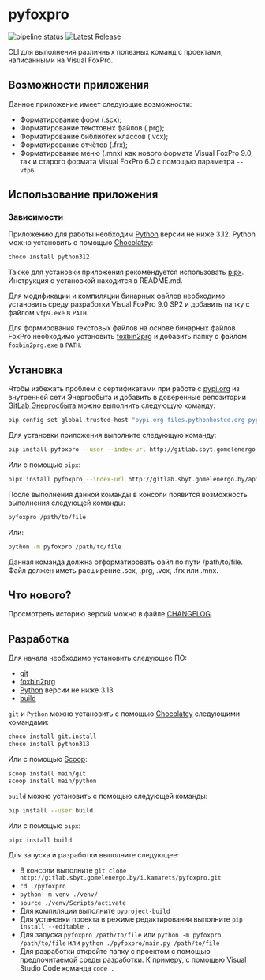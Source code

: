 # pyfoxpro

[![pipeline status](http://gitlab.sbyt.gomelenergo.by/i.kamarets/pyfoxpro/badges/master/pipeline.svg)](http://gitlab.sbyt.gomelenergo.by/i.kamarets/pyfoxpro/-/commits/master) 
[![Latest Release](http://gitlab.sbyt.gomelenergo.by/i.kamarets/pyfoxpro/-/badges/release.svg)](http://gitlab.sbyt.gomelenergo.by/i.kamarets/pyfoxpro/-/releases) 

CLI для выполнения различных полезных команд с проектами, написанными на Visual FoxPro.

## Возможности приложения

Данное приложение имеет следующие возможности:

* Форматирование форм (.scx);
* Форматирование текстовых файлов (.prg);
* Форматирование библиотек классов (.vcx);
* Форматирование отчётов (.frx);
* Форматирование меню (.mnx) как нового формата Visual FoxPro 9.0, так и старого формата Visual FoxPro 6.0 с помощью параметра `--vfp6`.

## Использование приложения

### Зависимости

Приложению для работы необходим [Python](https://www.python.org/) версии не ниже 3.12. Python можно установить с помощью [Chocolatey](https://chocolatey.org/):

``` bash
choco install python312
```

Также для установки приложения рекомендуется использовать [pipx](https://github.com/pypa/pipx). Инструкция с установкой находится в README.md.

Для модификации и компиляции бинарных файлов необходимо установить среду разработки Visual FoxPro 9.0 SP2 и добавить папку с файлом `vfp9.exe` в `PATH`.

Для формирования текстовых файлов на основе бинарных файлов FoxPro необходимо установить [foxbin2prg](https://github.com/fdbozzo/foxbin2prg) и добавить папку с файлом `foxbin2prg.exe` в `PATH`.

## Установка

Чтобы избежать проблем с сертификатами при работе с [pypi.org](https://pypi.org/) из внутренней сети Энергосбыта и добавить в доверенные репозитории [GitLab Энергосбыта](http://gitlab.sbyt.gomelenergo.by) можно выполнить следующую команду:

``` bash
pip config set global.trusted-host "pypi.org files.pythonhosted.org pypi.python.org gitlab.sbyt.gomelenergo.by"
```

Для установки приложения выполните следующую команду:

``` bash
pip install pyfoxpro --user --index-url http://gitlab.sbyt.gomelenergo.by/api/v4/projects/13/packages/pypi/simple
```

Или с помощью `pipx`:

``` bash
pipx install pyfoxpro --index-url http://gitlab.sbyt.gomelenergo.by/api/v4/projects/13/packages/pypi/simple
```

После выполнения данной команды в консоли появится возможность выполнения следующей команды:

``` bash
pyfoxpro /path/to/file
```

Или:

``` bash
python -m pyfoxpro /path/to/file
```

Данная команда должна отформатировать файл по пути /path/to/file. Файл должен иметь расширение .scx, .prg, .vcx, .frx или .mnx.

## Что нового?

Просмотреть историю версий можно в файле [CHANGELOG](/CHANGELOG.md).

## Разработка

Для начала необходимо установить следующее ПО:

* [git](https://git-scm.com/downloads)
* [foxbin2prg](https://github.com/fdbozzo/foxbin2prg)
* [Python](https://www.python.org/) версии не ниже 3.13
* [build](https://pypi.org/project/build/)

`git` и `Python` можно установить с помощью [Chocolatey](https://chocolatey.org/) следующими командами:

``` bash
choco install git.install
choco install python313
```

Или с помощью [Scoop](https://scoop.sh/):

``` bash
scoop install main/git
scoop install main/python
```

`build` можно установить с помощью следующей команды:

``` bash
pip install --user build
```

Или с помощью `pipx`:

``` bash
pipx install build
```

Для запуска и разработки выполните следующее:

* В консоли выполните ```git clone http://gitlab.sbyt.gomelenergo.by/i.kamarets/pyfoxpro.git```
* `cd ./pyfoxpro`
* `python -m venv ./venv/`
* `source ./venv/Scripts/activate`
* Для компиляции выполните `pyproject-build`
* Для установки проекта в режиме редактирования выполните `pip install --editable .`
* Для запуска `pyfoxpro /path/to/file` или `python -m pyfoxpro /path/to/file` или `python ./pyfoxpro/main.py /path/to/file`
* Для разработки откройте папку с проектом с помощью предпочитаемой среды разработки. К примеру, с помощью Visual Studio Code команда `code .`
